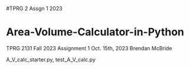 #TPRG 2 Assgn 1 2023
# Area-Volume-Calculator-in-Python
TPRG 2131 Fall 2023 Assignment 1
Oct. 15th, 2023
Brendan McBride

A_V_calc_starter.py,
test_A_V_calc.py
